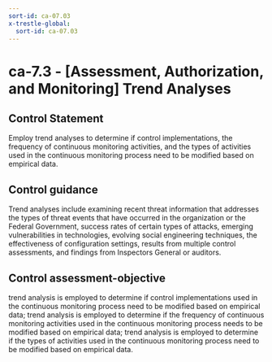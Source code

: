 ```yaml
---
sort-id: ca-07.03
x-trestle-global:
  sort-id: ca-07.03
---
```


# ca-7.3 - \[Assessment, Authorization, and Monitoring\] Trend Analyses

## Control Statement

Employ trend analyses to determine if control implementations, the frequency of continuous monitoring activities, and the types of activities used in the continuous monitoring process need to be modified based on empirical data.

## Control guidance

Trend analyses include examining recent threat information that addresses the types of threat events that have occurred in the organization or the Federal Government, success rates of certain types of attacks, emerging vulnerabilities in technologies, evolving social engineering techniques, the effectiveness of configuration settings, results from multiple control assessments, and findings from Inspectors General or auditors.

## Control assessment-objective

trend analysis is employed to determine if control implementations used in the continuous monitoring process need to be modified based on empirical data;
trend analysis is employed to determine if the frequency of continuous monitoring activities used in the continuous monitoring process needs to be modified based on empirical data;
trend analysis is employed to determine if the types of activities used in the continuous monitoring process need to be modified based on empirical data.
